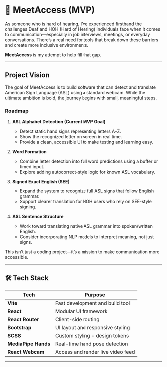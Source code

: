 # 🤝 MeetAccess (MVP)

As someone who is hard of hearing, I’ve experienced firsthand the challenges Deaf and HOH (Hard of Hearing) individuals face when it comes to communication—especially in job interviews, meetings, or everyday conversations. There’s a real need for tools that break down these barriers and create more inclusive environments.

**MeetAccess** is my attempt to help fill that gap.

---

## Project Vision

The goal of MeetAccess is to build software that can detect and translate American Sign Language (ASL) using a standard webcam. While the ultimate ambition is bold, the journey begins with small, meaningful steps.

### Roadmap

1. **ASL Alphabet Detection (Current MVP Goal)**

   - Detect static hand signs representing letters A–Z.
   - Show the recognized letter on screen in real time.
   - Provide a clean, accessible UI to make testing and learning easy.

2. **Word Formation**

   - Combine letter detection into full word predictions using a buffer or timed input.
   - Explore adding autocorrect-style logic for known ASL vocabulary.

3. **Signed Exact English (SEE)**

   - Expand the system to recognize full ASL signs that follow English grammar.
   - Support clearer translation for HOH users who rely on SEE-style signing.

4. **ASL Sentence Structure**
   - Work toward translating native ASL grammar into spoken/written English.
   - Consider incorporating NLP models to interpret meaning, not just signs.

This isn’t just a coding project—it’s a mission to make communication more accessible.

---

## 🛠 Tech Stack

| Tech                | Purpose                           |
| ------------------- | --------------------------------- |
| **Vite**            | Fast development and build tool   |
| **React**           | Modular UI framework              |
| **React Router**    | Client-side routing               |
| **Bootstrap**       | UI layout and responsive styling  |
| **SCSS**            | Custom styling + design tokens    |
| **MediaPipe Hands** | Real-time hand pose detection     |
| **React Webcam**    | Access and render live video feed |

---
